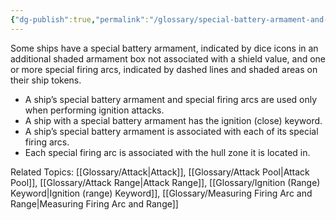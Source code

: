 ```yaml
---
{"dg-publish":true,"permalink":"/glossary/special-battery-armament-and-firing-arc/"}
---
```


Some ships have a special battery armament, indicated by dice icons in an additional shaded armament box not associated with a shield value, and one or more special firing arcs, indicated by dashed lines and shaded areas on their ship tokens.
- A ship’s special battery armament and special firing arcs are used only when performing ignition attacks.
- A ship with a special battery armament has the ignition (close) keyword.
- A ship’s special battery armament is associated with each of its special firing arcs.
- Each special firing arc is associated with the hull zone it is located in.

Related Topics: [[Glossary/Attack\|Attack]], [[Glossary/Attack Pool\|Attack Pool]], [[Glossary/Attack Range\|Attack Range]], [[Glossary/Ignition (Range) Keyword\|Ignition (range) Keyword]], [[Glossary/Measuring Firing Arc and Range\|Measuring Firing Arc and Range]]
